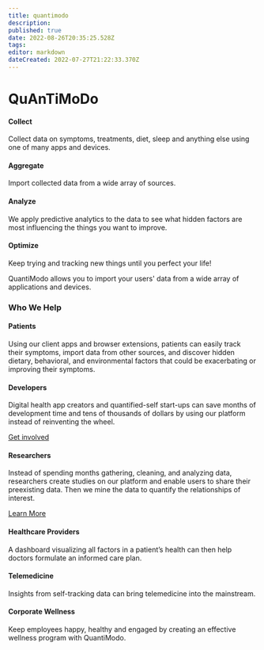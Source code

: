 ```yaml
---
title: quantimodo
description: 
published: true
date: 2022-08-26T20:35:25.528Z
tags: 
editor: markdown
dateCreated: 2022-07-27T21:22:33.370Z
---
```


# QuAnTiMoDo

#### Collect

Collect data on symptoms, treatments, diet, sleep and anything else using one of many apps and devices.

#### Aggregate

Import collected data from a wide array of sources.

#### Analyze

We apply predictive analytics to the data to see what hidden factors are most influencing the things you want to improve.

#### Optimize

Keep trying and tracking new things until you perfect your life!

QuantiModo allows you to import your users' data from a wide array of applications and devices.

### Who We Help

#### Patients

Using our client apps and browser extensions, patients can easily track their symptoms, import data from other sources, and discover hidden dietary, behavioral, and environmental factors that could be exacerbating or improving their symptoms.

#### Developers

Digital health app creators and quantified-self start-ups can save months of development time and tens of thousands of dollars by using our platform instead of reinventing the wheel.

[Get involved](mailto:info@quantimo.do)

#### Researchers

Instead of spending months gathering, cleaning, and analyzing data, researchers create studies on our platform and enable users to share their preexisting data. Then we mine the data to quantify the relationships of interest.

[Learn More](https://quantimo.do/research-platform/)

#### Healthcare Providers

A dashboard visualizing all factors in a patient’s health can then help doctors formulate an informed care plan.

#### Telemedicine

Insights from self-tracking data can bring telemedicine into the mainstream.

#### Corporate Wellness

Keep employees happy, healthy and engaged by creating an effective wellness program with QuantiModo.
